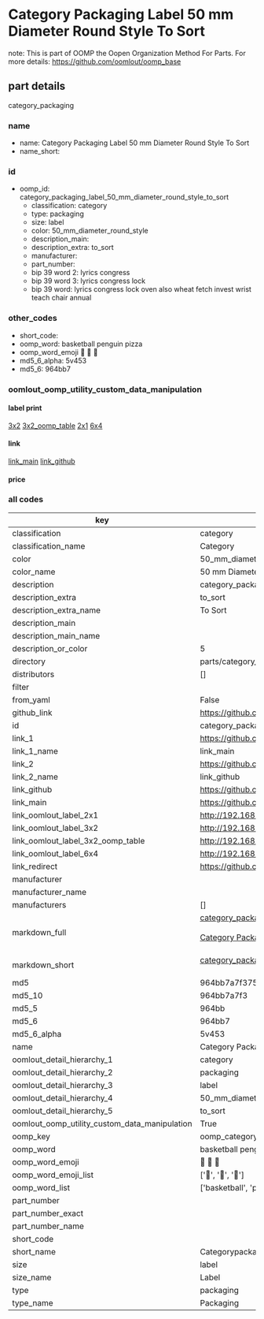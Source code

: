 # Category Packaging Label 50 mm Diameter Round Style To Sort  

note: This is part of OOMP the Oopen Organization Method For Parts. For more details: https://github.com/oomlout/oomp_base

##  part details
  



category_packaging



### name
* name: Category Packaging Label 50 mm Diameter Round Style To Sort
* name_short: 
### id
* oomp_id: category_packaging_label_50_mm_diameter_round_style_to_sort
  * classification: category
  * type: packaging
  * size: label
  * color: 50_mm_diameter_round_style
  * description_main: 
  * description_extra: to_sort
  * manufacturer: 
  * part_number: 
  * bip 39 word 2: lyrics congress
  * bip 39 word 3: lyrics congress lock
  * bip 39 word: lyrics congress lock oven also wheat fetch invest wrist teach chair annual

### other_codes
* short_code: 
* oomp_word: basketball penguin pizza
* oomp_word_emoji :basketball: :penguin: :pizza:
* md5_6_alpha: 5v453
* md5_6: 964bb7






### oomlout_oomp_utility_custom_data_manipulation
#### label print
[3x2](http://192.168.1.245:1112/?label=oomp%205v453)
[3x2_oomp_table](http://192.168.1.108:1112/?label=oomp%205v453)
[2x1](http://192.168.1.242:1112/?label=oomp%205v453)
[6x4](http://192.168.1.55:1112/?label=oomp%205v453)    

#### link

[link_main](https://github.com/oomlout/oomlout_oomp_version_1_messy/tree/main/parts/category_packaging_label_50_mm_diameter_round_style_to_sort) [link_github](https://github.com/oomlout/oomlout_oomp_version_1_messy/tree/main/parts/category_packaging_label_50_mm_diameter_round_style_to_sort)                             

#### price







### all codes 
| key | value |  
| --- | --- |  
| classification | category |  
| classification_name | Category |  
| color | 50_mm_diameter_round_style |  
| color_name | 50 mm Diameter Round Style |  
| description | category_packaging |  
| description_extra | to_sort |  
| description_extra_name | To Sort |  
| description_main |  |  
| description_main_name |  |  
| description_or_color | 5  |  
| directory | parts/category_packaging_label_50_mm_diameter_round_style_to_sort |  
| distributors | [] |  
| filter |  |  
| from_yaml | False |  
| github_link | https://github.com/oomlout/oomlout_oomp_part_src/tree/main/parts/category_packaging_label_50_mm_diameter_round_style_to_sort |  
| id | category_packaging_label_50_mm_diameter_round_style_to_sort |  
| link_1 | https://github.com/oomlout/oomlout_oomp_version_1_messy/tree/main/parts/category_packaging_label_50_mm_diameter_round_style_to_sort |  
| link_1_name | link_main |  
| link_2 | https://github.com/oomlout/oomlout_oomp_version_1_messy/tree/main/parts/category_packaging_label_50_mm_diameter_round_style_to_sort |  
| link_2_name | link_github |  
| link_github | https://github.com/oomlout/oomlout_oomp_version_1_messy/tree/main/parts/category_packaging_label_50_mm_diameter_round_style_to_sort |  
| link_main | https://github.com/oomlout/oomlout_oomp_version_1_messy/tree/main/parts/category_packaging_label_50_mm_diameter_round_style_to_sort |  
| link_oomlout_label_2x1 | http://192.168.1.242:1112/?label=oomp%205v453 |  
| link_oomlout_label_3x2 | http://192.168.1.245:1112/?label=oomp%205v453 |  
| link_oomlout_label_3x2_oomp_table | http://192.168.1.108:1112/?label=oomp%205v453 |  
| link_oomlout_label_6x4 | http://192.168.1.55:1112/?label=oomp%205v453 |  
| link_redirect | https://github.com/oomlout/oomlout_oomp_version_1_messy/tree/main/parts/category_packaging_label_50_mm_diameter_round_style_to_sort |  
| manufacturer |  |  
| manufacturer_name |  |  
| manufacturers | [] |  
| markdown_full | [category_packaging_label_50_mm_diameter_round_style_to_sort](none)<br>[](none)<br>[Category Packaging Label 50 Mm Diameter Round Style To Sort](none)<br><br> |  
| markdown_short | [category_packaging_label_50_mm_diameter_round_style_to_sort](none)<br><br> |  
| md5 | 964bb7a7f375eaabe783a9dd06cbc42b |  
| md5_10 | 964bb7a7f3 |  
| md5_5 | 964bb |  
| md5_6 | 964bb7 |  
| md5_6_alpha | 5v453 |  
| name | Category Packaging Label 50 mm Diameter Round Style To Sort |  
| oomlout_detail_hierarchy_1 | category |  
| oomlout_detail_hierarchy_2 | packaging |  
| oomlout_detail_hierarchy_3 | label |  
| oomlout_detail_hierarchy_4 | 50_mm_diameter_round_style |  
| oomlout_detail_hierarchy_5 | to_sort |  
| oomlout_oomp_utility_custom_data_manipulation | True |  
| oomp_key | oomp_category_packaging_label_50_mm_diameter_round_style_to_sort |  
| oomp_word | basketball penguin pizza |  
| oomp_word_emoji | :basketball: :penguin: :pizza: |  
| oomp_word_emoji_list | [':basketball:', ':penguin:', ':pizza:'] |  
| oomp_word_list | ['basketball', 'penguin', 'pizza'] |  
| part_number |  |  
| part_number_exact |  |  
| part_number_name |  |  
| short_code |  |  
| short_name | Categorypackaging |  
| size | label |  
| size_name | Label |  
| type | packaging |  
| type_name | Packaging |  
